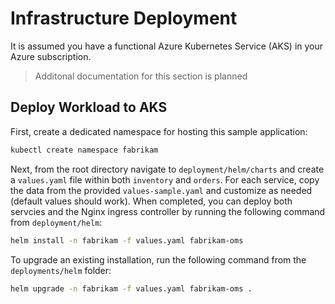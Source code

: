 # Infrastructure Deployment

It is assumed you have a functional Azure Kubernetes Service (AKS) in your Azure subscription.

> Additonal documentation for this section is planned

## Deploy Workload to AKS

First, create a dedicated namespace for hosting this sample application:

```bash
kubectl create namespace fabrikam
```

Next, from the root directory navigate to `deployment/helm/charts` and create a `values.yaml` file within both `inventory` and `orders`. For each service, copy the data from the provided `values-sample.yaml` and customize as needed (default values should work). When completed, you can deploy both servcies and the Nginx ingress controller by running the following command from `deployment/helm`:

```bash
helm install -n fabrikam -f values.yaml fabrikam-oms
```

To upgrade an existing installation, run the following command from the `deployments/helm` folder:

```bash
helm upgrade -n fabrikam -f values.yaml fabrikam-oms .
```
